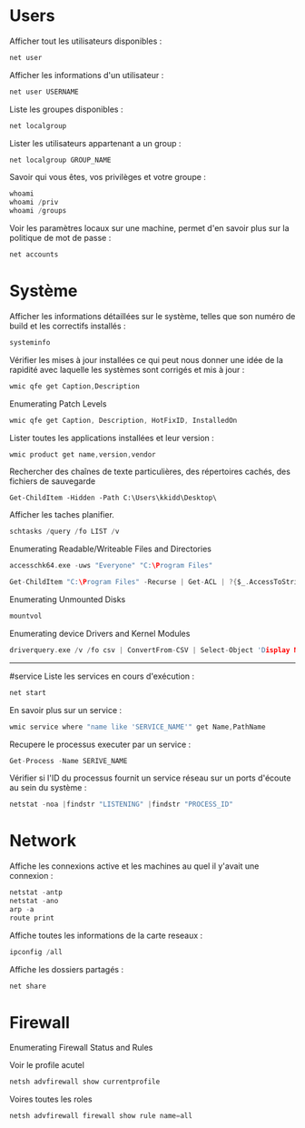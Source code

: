 # Users
Afficher tout les utilisateurs disponibles :

```c
net user
```

Afficher les informations d'un utilisateur :

```c
net user USERNAME
```

Liste les groupes disponibles : 

```c
net localgroup
```

Lister les utilisateurs appartenant a un group :

```c
net localgroup GROUP_NAME
```

Savoir qui vous êtes,  vos privilèges et votre groupe :

```c
whoami
whoami /priv
whoami /groups
```

Voir les paramètres locaux sur une machine, permet d'en savoir plus sur la politique de mot de passe : 

```c
net accounts
```

# Système

Afficher les informations détaillées sur le système, telles que son numéro de build et les correctifs installés :

```c
systeminfo
```

Vérifier les mises à jour installées ce qui peut nous donner une idée de la rapidité avec laquelle les systèmes sont corrigés et mis à jour :

```c
wmic qfe get Caption,Description
```

Enumerating Patch Levels

```c
wmic qfe get Caption, Description, HotFixID, InstalledOn
```

Lister toutes les applications installées et leur version :

```c
wmic product get name,version,vendor
```

Rechercher des chaînes de texte particulières, des répertoires cachés, des fichiers de sauvegarde

```SH
Get-ChildItem -Hidden -Path C:\Users\kkidd\Desktop\
```

Afficher les taches planifier.

```c
schtasks /query /fo LIST /v
```

Enumerating Readable/Writeable Files and Directories

```c
accesschk64.exe -uws "Everyone" "C:\Program Files"
```

```c
Get-ChildItem "C:\Program Files" -Recurse | Get-ACL | ?{$_.AccessToString -match "Everyone\sAllow\s\sModify"}
```

Enumerating Unmounted Disks

```sh
mountvol
```

Enumerating device Drivers and Kernel Modules

```c
driverquery.exe /v /fo csv | ConvertFrom-CSV | Select-Object 'Display Name', 'Start Mode', Path
```

---
#service
Liste les services en cours d'exécution :

```c
net start
```

En savoir plus sur un service : 

```c
wmic service where "name like 'SERVICE_NAME'" get Name,PathName
```

Recupere le processus executer par un service : 

```c
Get-Process -Name SERIVE_NAME
```

Vérifier si l'ID du processus fournit un service réseau sur un ports d'écoute au sein du système : 
```c
netstat -noa |findstr "LISTENING" |findstr "PROCESS_ID"
```

# Network
Affiche les connexions active et les machines au quel il y'avait une connexion : 

```c
netstat -antp
netstat -ano
arp -a
route print
```

Affiche toutes les informations de la carte reseaux :

```c
ipconfig /all
```

Affiche les dossiers partagés :

```c
net share
```

# Firewall

Enumerating Firewall Status and Rules

Voir le profile acutel

```c
netsh advfirewall show currentprofile
```

Voires toutes les roles

```c
netsh advfirewall firewall show rule name=all
```


